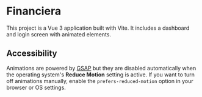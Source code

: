 # Financiera

This project is a Vue 3 application built with Vite. It includes a dashboard and login screen with animated elements.

## Accessibility

Animations are powered by [GSAP](https://greensock.com/gsap/) but they are disabled automatically when the operating system's **Reduce Motion** setting is active. If you want to turn off animations manually, enable the `prefers-reduced-motion` option in your browser or OS settings.
